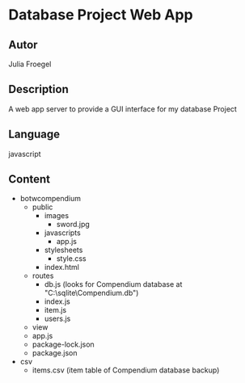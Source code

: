 Database Project Web App
========================

Autor
-----
Julia Froegel

Description
-----------
A web app server to provide a GUI interface for my database Project

Language
--------
javascript

Content
-------
- botwcompendium
     - public
          - images
               - sword.jpg
          - javascripts
               - app.js
          - stylesheets
               - style.css
          - index.html
     - routes
          - db.js (looks for Compendium database at "C:\\sqlite\\Compendium.db")
          - index.js
          - item.js
          - users.js
     - view
     - app.js
     - package-lock.json
     - package.json
- csv
     - items.csv (item table of Compendium database backup)
